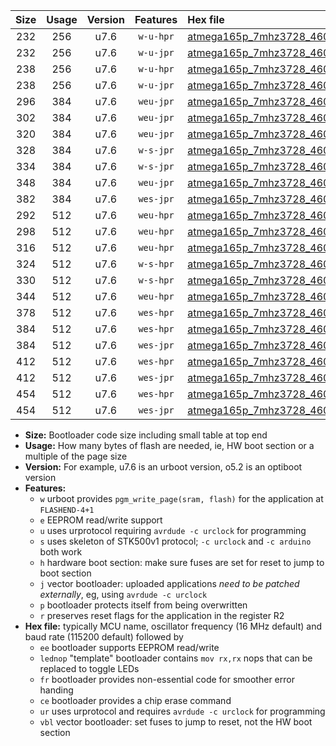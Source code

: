 |Size|Usage|Version|Features|Hex file|
|:-:|:-:|:-:|:-:|:--|
|232|256|u7.6|`w-u-hpr`|[atmega165p_7mhz3728_460800bps_ur.hex](https://raw.githubusercontent.com/stefanrueger/urboot/main/bootloaders/atmega165p/fcpu_7mhz3728/460800_bps/atmega165p_7mhz3728_460800bps_ur.hex)|
|232|256|u7.6|`w-u-jpr`|[atmega165p_7mhz3728_460800bps_ur_vbl.hex](https://raw.githubusercontent.com/stefanrueger/urboot/main/bootloaders/atmega165p/fcpu_7mhz3728/460800_bps/atmega165p_7mhz3728_460800bps_ur_vbl.hex)|
|238|256|u7.6|`w-u-hpr`|[atmega165p_7mhz3728_460800bps_lednop_ur.hex](https://raw.githubusercontent.com/stefanrueger/urboot/main/bootloaders/atmega165p/fcpu_7mhz3728/460800_bps/atmega165p_7mhz3728_460800bps_lednop_ur.hex)|
|238|256|u7.6|`w-u-jpr`|[atmega165p_7mhz3728_460800bps_lednop_ur_vbl.hex](https://raw.githubusercontent.com/stefanrueger/urboot/main/bootloaders/atmega165p/fcpu_7mhz3728/460800_bps/atmega165p_7mhz3728_460800bps_lednop_ur_vbl.hex)|
|296|384|u7.6|`weu-jpr`|[atmega165p_7mhz3728_460800bps_ee_ur_vbl.hex](https://raw.githubusercontent.com/stefanrueger/urboot/main/bootloaders/atmega165p/fcpu_7mhz3728/460800_bps/atmega165p_7mhz3728_460800bps_ee_ur_vbl.hex)|
|302|384|u7.6|`weu-jpr`|[atmega165p_7mhz3728_460800bps_ee_lednop_ur_vbl.hex](https://raw.githubusercontent.com/stefanrueger/urboot/main/bootloaders/atmega165p/fcpu_7mhz3728/460800_bps/atmega165p_7mhz3728_460800bps_ee_lednop_ur_vbl.hex)|
|320|384|u7.6|`weu-jpr`|[atmega165p_7mhz3728_460800bps_ee_lednop_fr_ur_vbl.hex](https://raw.githubusercontent.com/stefanrueger/urboot/main/bootloaders/atmega165p/fcpu_7mhz3728/460800_bps/atmega165p_7mhz3728_460800bps_ee_lednop_fr_ur_vbl.hex)|
|328|384|u7.6|`w-s-jpr`|[atmega165p_7mhz3728_460800bps_vbl.hex](https://raw.githubusercontent.com/stefanrueger/urboot/main/bootloaders/atmega165p/fcpu_7mhz3728/460800_bps/atmega165p_7mhz3728_460800bps_vbl.hex)|
|334|384|u7.6|`w-s-jpr`|[atmega165p_7mhz3728_460800bps_lednop_vbl.hex](https://raw.githubusercontent.com/stefanrueger/urboot/main/bootloaders/atmega165p/fcpu_7mhz3728/460800_bps/atmega165p_7mhz3728_460800bps_lednop_vbl.hex)|
|348|384|u7.6|`weu-jpr`|[atmega165p_7mhz3728_460800bps_ee_lednop_fr_ce_ur_vbl.hex](https://raw.githubusercontent.com/stefanrueger/urboot/main/bootloaders/atmega165p/fcpu_7mhz3728/460800_bps/atmega165p_7mhz3728_460800bps_ee_lednop_fr_ce_ur_vbl.hex)|
|382|384|u7.6|`wes-jpr`|[atmega165p_7mhz3728_460800bps_ee_vbl.hex](https://raw.githubusercontent.com/stefanrueger/urboot/main/bootloaders/atmega165p/fcpu_7mhz3728/460800_bps/atmega165p_7mhz3728_460800bps_ee_vbl.hex)|
|292|512|u7.6|`weu-hpr`|[atmega165p_7mhz3728_460800bps_ee_ur.hex](https://raw.githubusercontent.com/stefanrueger/urboot/main/bootloaders/atmega165p/fcpu_7mhz3728/460800_bps/atmega165p_7mhz3728_460800bps_ee_ur.hex)|
|298|512|u7.6|`weu-hpr`|[atmega165p_7mhz3728_460800bps_ee_lednop_ur.hex](https://raw.githubusercontent.com/stefanrueger/urboot/main/bootloaders/atmega165p/fcpu_7mhz3728/460800_bps/atmega165p_7mhz3728_460800bps_ee_lednop_ur.hex)|
|316|512|u7.6|`weu-hpr`|[atmega165p_7mhz3728_460800bps_ee_lednop_fr_ur.hex](https://raw.githubusercontent.com/stefanrueger/urboot/main/bootloaders/atmega165p/fcpu_7mhz3728/460800_bps/atmega165p_7mhz3728_460800bps_ee_lednop_fr_ur.hex)|
|324|512|u7.6|`w-s-hpr`|[atmega165p_7mhz3728_460800bps.hex](https://raw.githubusercontent.com/stefanrueger/urboot/main/bootloaders/atmega165p/fcpu_7mhz3728/460800_bps/atmega165p_7mhz3728_460800bps.hex)|
|330|512|u7.6|`w-s-hpr`|[atmega165p_7mhz3728_460800bps_lednop.hex](https://raw.githubusercontent.com/stefanrueger/urboot/main/bootloaders/atmega165p/fcpu_7mhz3728/460800_bps/atmega165p_7mhz3728_460800bps_lednop.hex)|
|344|512|u7.6|`weu-hpr`|[atmega165p_7mhz3728_460800bps_ee_lednop_fr_ce_ur.hex](https://raw.githubusercontent.com/stefanrueger/urboot/main/bootloaders/atmega165p/fcpu_7mhz3728/460800_bps/atmega165p_7mhz3728_460800bps_ee_lednop_fr_ce_ur.hex)|
|378|512|u7.6|`wes-hpr`|[atmega165p_7mhz3728_460800bps_ee.hex](https://raw.githubusercontent.com/stefanrueger/urboot/main/bootloaders/atmega165p/fcpu_7mhz3728/460800_bps/atmega165p_7mhz3728_460800bps_ee.hex)|
|384|512|u7.6|`wes-hpr`|[atmega165p_7mhz3728_460800bps_ee_lednop.hex](https://raw.githubusercontent.com/stefanrueger/urboot/main/bootloaders/atmega165p/fcpu_7mhz3728/460800_bps/atmega165p_7mhz3728_460800bps_ee_lednop.hex)|
|384|512|u7.6|`wes-jpr`|[atmega165p_7mhz3728_460800bps_ee_lednop_vbl.hex](https://raw.githubusercontent.com/stefanrueger/urboot/main/bootloaders/atmega165p/fcpu_7mhz3728/460800_bps/atmega165p_7mhz3728_460800bps_ee_lednop_vbl.hex)|
|412|512|u7.6|`wes-hpr`|[atmega165p_7mhz3728_460800bps_ee_lednop_fr.hex](https://raw.githubusercontent.com/stefanrueger/urboot/main/bootloaders/atmega165p/fcpu_7mhz3728/460800_bps/atmega165p_7mhz3728_460800bps_ee_lednop_fr.hex)|
|412|512|u7.6|`wes-jpr`|[atmega165p_7mhz3728_460800bps_ee_lednop_fr_vbl.hex](https://raw.githubusercontent.com/stefanrueger/urboot/main/bootloaders/atmega165p/fcpu_7mhz3728/460800_bps/atmega165p_7mhz3728_460800bps_ee_lednop_fr_vbl.hex)|
|454|512|u7.6|`wes-hpr`|[atmega165p_7mhz3728_460800bps_ee_lednop_fr_ce.hex](https://raw.githubusercontent.com/stefanrueger/urboot/main/bootloaders/atmega165p/fcpu_7mhz3728/460800_bps/atmega165p_7mhz3728_460800bps_ee_lednop_fr_ce.hex)|
|454|512|u7.6|`wes-jpr`|[atmega165p_7mhz3728_460800bps_ee_lednop_fr_ce_vbl.hex](https://raw.githubusercontent.com/stefanrueger/urboot/main/bootloaders/atmega165p/fcpu_7mhz3728/460800_bps/atmega165p_7mhz3728_460800bps_ee_lednop_fr_ce_vbl.hex)|

- **Size:** Bootloader code size including small table at top end
- **Usage:** How many bytes of flash are needed, ie, HW boot section or a multiple of the page size
- **Version:** For example, u7.6 is an urboot version, o5.2 is an optiboot version
- **Features:**
  + `w` urboot provides `pgm_write_page(sram, flash)` for the application at `FLASHEND-4+1`
  + `e` EEPROM read/write support
  + `u` uses urprotocol requiring `avrdude -c urclock` for programming
  + `s` uses skeleton of STK500v1 protocol; `-c urclock` and `-c arduino` both work
  + `h` hardware boot section: make sure fuses are set for reset to jump to boot section
  + `j` vector bootloader: uploaded applications *need to be patched externally*, eg, using `avrdude -c urclock`
  + `p` bootloader protects itself from being overwritten
  + `r` preserves reset flags for the application in the register R2
- **Hex file:** typically MCU name, oscillator frequency (16 MHz default) and baud rate (115200 default) followed by
  + `ee` bootloader supports EEPROM read/write
  + `lednop` "template" bootloader contains `mov rx,rx` nops that can be replaced to toggle LEDs
  + `fr` bootloader provides non-essential code for smoother error handing
  + `ce` bootloader provides a chip erase command
  + `ur` uses urprotocol and requires `avrdude -c urclock` for programming
  + `vbl` vector bootloader: set fuses to jump to reset, not the HW boot section
